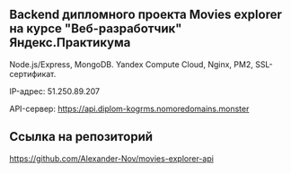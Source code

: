## Backend дипломного проекта Movies explorer на курсе "Веб-разработчик" Яндекс.Практикума
Node.js/Express, MongoDB. Yandex Compute Cloud, Nginx, PM2, SSL-сертификат.

IP-адрес: 51.250.89.207

API-сервер: https://api.diplom-kogrms.nomoredomains.monster

## Ссылка на репозиторий
https://github.com/Alexander-Nov/movies-explorer-api
